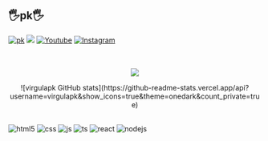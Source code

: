 ## 🖐️pk🖐️

[![pk](https://img.shields.io/website?label=virgulapk&style=for-the-badge&url=https://virgulapk/)](https://.com)
 <a href="https://discord.gg/Qe7GMUbAhq" target="_blank"><img src="https://img.shields.io/badge/Discord-7289DA?style=for-the-badge&logo=discord&logoColor=white" target="_blank"></a> 
[![Youtube](https://img.shields.io/badge/YouTube-FF0000?style=for-the-badge&logo=youtube&logoColor=white)](https://youtube.com//)
[![Instagram](https://img.shields.io/badge/Instagram-E4405F?style=for-the-badge&logo=instagram&logoColor=white)](https://instagram.com/)

<p align="center">
  
  <br>
  <br>
  <img src="https://lanyard.cnrad.dev/api/421033851851112476">
</p>


<p align="center">
![virgulapk GitHub stats](https://github-readme-stats.vercel.app/api?username=virgulapk&show_icons=true&theme=onedark&count_private=true)


##
<div style="display: inline_block">
  <img align="center" alt="html5" src="https://img.shields.io/badge/HTML5-E34F26?style=for-the-badge&logo=html5&logoColor=white" />
  <img align="center" alt="css" src="https://img.shields.io/badge/CSS3-1572B6?style=for-the-badge&logo=css3&logoColor=white" />
  <img align="center" alt="js" src="https://img.shields.io/badge/JavaScript-F7DF1E?style=for-the-badge&logo=javascript&logoColor=black" />
  <img align="center" alt="ts" src="https://img.shields.io/badge/TypeScript-007ACC?style=for-the-badge&logo=typescript&logoColor=white" />
  <img align="center" alt="react" src="https://img.shields.io/badge/React-20232A?style=for-the-badge&logo=react&logoColor=61DAFB" />
  <img align="center" alt="nodejs" src="https://img.shields.io/badge/Node.js-43853D?style=for-the-badge&logo=node.js&logoColor=white" />
</div><br/>


